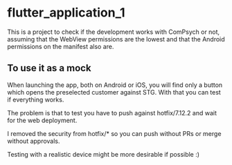 # flutter_application_1

This is a project to check if the development works with ComPsych or not, assuming that the WebView permissions are the lowest and that the Android permissions on the manifest also are.

## To use it as a mock

When launching the app, both on Android or iOS, you will find only a button which opens the preselected customer against STG. With that you can test if everything works.

The problem is that to test you have to push against hotfix/7.12.2 and wait for the web deployment.

I removed the security from hotfix/* so you can push without PRs or merge without approvals.

Testing with a realistic device might be more desirable if possible :)